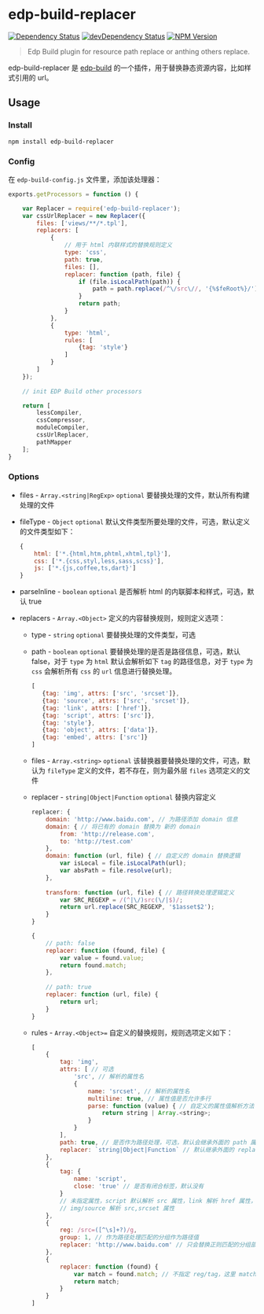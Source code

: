 edp-build-replacer
========

[![Dependency Status](https://david-dm.org/wuhy/edp-build-replacer.svg)](https://david-dm.org/wuhy/edp-build-replacer) [![devDependency Status](https://david-dm.org/wuhy/edp-build-replacer/dev-status.svg)](https://david-dm.org/wuhy/edp-build-replacer#info=devDependencies) [![NPM Version](https://img.shields.io/npm/v/edp-build-replacer.svg?style=flat)](https://npmjs.org/package/edp-build-replacer)  

> Edp Build plugin for resource path replace or anthing others replace.

edp-build-replacer 是 [edp-build](https://github.com/ecomfe/edp-build) 的一个插件，用于替换静态资源内容，比如样式引用的 url。

## Usage


### Install

```shell
npm install edp-build-replacer
```

### Config

在 `edp-build-config.js` 文件里，添加该处理器：

```javascript
exports.getProcessors = function () {

    var Replacer = require('edp-build-replacer');
    var cssUrlReplacer = new Replacer({
        files: ['views/**/*.tpl'],
        replacers: [
            {
                // 用于 html 内联样式的替换规则定义
                type: 'css',
                path: true,
                files: [],
                replacer: function (path, file) {
                    if (file.isLocalPath(path)) {
                        path = path.replace(/^\/src\//, '{%$feRoot%}/');
                    }
                    return path;
                }
            }, 
            {
                type: 'html',
                rules: [
                    {tag: 'style'} 
                ]
            }
        ]
    });
    
    // init EDP Build other processors

    return [
        lessCompiler,
        cssCompressor,
        moduleCompiler,
        cssUrlReplacer,
        pathMapper
    ];
}
```

### Options

* files - `Array.<string|RegExp>` `optional` 要替换处理的文件，默认所有构建处理的文件

* fileType - `Object` `optional` 默认文件类型所要处理的文件，可选，默认定义的文件类型如下：

    ```javascript
    {
        html: ['*.{html,htm,phtml,xhtml,tpl}'],
        css: ['*.{css,styl,less,sass,scss}'],
        js: ['*.{js,coffee,ts,dart}']
    }
    ```
        
* parseInline - `boolean` `optional` 是否解析 html 的内联脚本和样式，可选，默认 true
        
* replacers - `Array.<Object>` 定义的内容替换规则，规则定义选项：
        
    * type - `string` `optional` 要替换处理的文件类型，可选
            
    * path - `boolean` `optional` 要替换处理的是否是路径信息，可选，默认 false，对于 `type` 为 `html` 默认会解析如下 `tag` 的路径信息，对于 `type` 为 `css` 会解析所有 `css` 的 `url` 信息进行替换处理。 
           
        ```javascript
        [
           {tag: 'img', attrs: ['src', 'srcset']},
           {tag: 'source', attrs: ['src', 'srcset']},
           {tag: 'link', attrs: ['href']},
           {tag: 'script', attrs: ['src']},
           {tag: 'style'},
           {tag: 'object', attrs: ['data']},
           {tag: 'embed', attrs: ['src']}
        ]
        ```
    * files - `Array.<string>` `optional` 该替换器要替换处理的文件，可选，默认为 `fileType` 定义的文件，若不存在，则为最外层 `files` 选项定义的文件
    
    * replacer - `string|Object|Function` `optional` 替换内容定义
        
        ```javascript
        replacer: {
            domain: 'http://www.baidu.com', // 为路径添加 domain 信息
            domain: { // 将已有的 domain 替换为 新的 domain
                from: 'http://release.com',
                to: 'http://test.com'
            },
            domain: function (url, file) { // 自定义的 domain 替换逻辑
                var isLocal = file.isLocalPath(url);
                var absPath = file.resolve(url);
            },
            
            transform: function (url, file) { // 路径转换处理逻辑定义
                var SRC_REGEXP = /(^|\/)src(\/|$)/;
                return url.replace(SRC_REGEXP, '$1asset$2');
            }
        }            
        ```
        
        ```javascript
        {
            // path: false
            replacer: function (found, file) {
                var value = found.value;
                return found.match;
            },
            
            // path: true
            replacer: function (url, file) {
                return url;
            }
        }
        ```
    * rules - `Array.<Object>=` 自定义的替换规则，规则选项定义如下：
    
        ```javascript
        [
            {
                tag: 'img',
                attrs: [ // 可选
                    'src', // 解析的属性名
                    {
                        name: 'srcset', // 解析的属性名
                        multiline: true, // 属性值是否允许多行
                        parse: function (value) { // 自定义的属性值解析方法
                            return string | Array.<string>;
                        }
                    }
                ],
                path: true, // 是否作为路径处理，可选，默认会继承外面的 path 属性
                replacer: `string|Object|Function` // 默认继承外面的 replacer 选项，可选
            },
            {
                tag: {
                    name: 'script',
                    close: 'true' // 是否有闭合标签，默认没有
                }
                // 未指定属性，script 默认解析 src 属性，link 解析 href 属性，
                // img/source 解析 src,srcset 属性
            },
            {
                reg: /src=([^\s]+?)/g,
                group: 1, // 作为路径处理匹配的分组作为路径值
                replacer: 'http://www.baidu.com' // 只会替换正则匹配的分组部分内容
            },
            {
                replacer: function (found) {
                    var match = found.match; // 不指定 reg/tag，这里 match 为处理的文件内容
                    return match;
                }
            }
        ]
        ```
